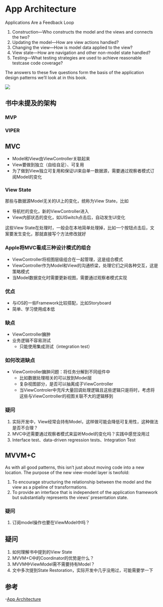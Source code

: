 # App Architecture

Applications Are a Feedback Loop

1. Construction—Who constructs the model and the views and connects the two?
2. Updating the model—How are view actions handled?
3. Changing the view—How is model data applied to the view?
4. View state—How are navigation and other non-model state handled?
5. Testing—What testing strategies are used to achieve reasonable testcase code coverage?

The answers to these five questions form the basis of the application design patterns we’ll look at in this book.

![](https://github.com/songgeb/I-Love-iOS/blob/master/Images/application_feedback_loop.png?raw=true)

## 书中未提及的架构

### MVP

### VIPER

## MVC

- Model和View由ViewController关联起来
- View要做到独立（自给自足）、可复用
- 为了做到View独立可复用和保证UI来自单一数据源，需要通过观察者模式订阅Model的变化

### View State
那些与数据源Model无关的UI上的变化，统称为View State，比如

- 导航栏的变化，新的ViewController进入
- View内部状态的变化，如UISwitch点击后，自动发生UI变化

这些View State在处理时，一般会在本地简单处理掉，比如一个按钮点击后，文案要发生变化，那就直接写个方法修改就好

### Apple将MVC看成三种设计模式的组合

- ViewController将视图层级组合在一起管理，这是组合模式
- ViewController作为Model和View的沟通桥梁，处理它们之间各种交互，这是策略模式
- 当Model数据变化时需要更新视图，需要通过观察者模式实现

### 优点

- 与iOS的一些Framework比较搭配，比如Storyboard
- 简单、学习使用成本低

### 缺点
- ViewController臃肿
- 业务逻辑不容易测试
	- 只能使用集成测试（integration test）

### 如何改进缺点
- ViewController臃肿问题：将任务分解到不同组件中
	- 比如数据处理相关的可以放到Model层
	- 复杂视图部分，是否可以抽离成子ViewController
	- 当ViewControler中充斥大量回调处理逻辑且这些逻辑只是将时，考虑将这些与ViewController的视图关联不大的逻辑移到

### 疑问
1. 实际开发中，View经常会持有Model，这样做可能会降低可复用性，这种做法是否不合理？
2. MVC中还需要通过观察者模式来监听Model的变化吗？实践中感觉没用过
3. Interface test、data-driven regression tests、Integration Test

## MVVM+C

As with all good patterns, this isn’t just about moving code into a new location. The purpose of the new view-model layer is twofold:

1. To encourage structuring the relationship between the model and the view as a pipeline of transformations.
2. To provide an interface that is independent of the application framework but substantially represents the views’ presentation state.

### 疑问
1. 订阅model操作也要在ViewModel中吗？

## 疑问
1. 如何理解书中提到的View State
2. MVVM+C中的Coordinator的优势是什么？
3. MVVM中ViewModel需不需要持有Model？
4. 文中多次提到State Restoration，实际开发中几乎没用过，可能需要学一下

## 参考
-[App Architecture](https://www.objc.io/books/app-architecture/)